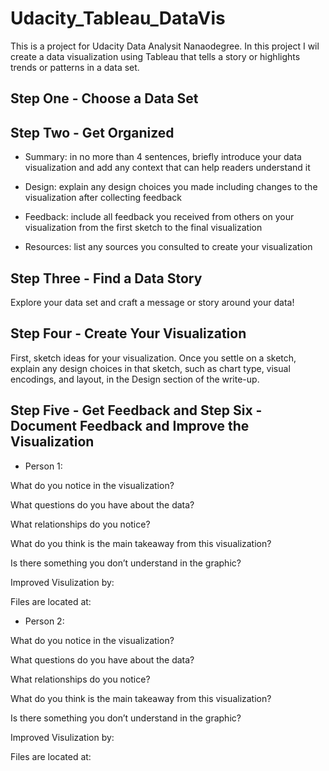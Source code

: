 
# Udacity_Tableau_DataVis


This is a project for Udacity Data Analysit Nanaodegree. In this project I wil create a data visualization using Tableau that tells a story or highlights trends or patterns in a data set.



## Step One - Choose a Data Set


## Step Two - Get Organized

- Summary: in no more than 4 sentences, briefly introduce your data visualization and add any context that can help readers understand it

- Design: explain any design choices you made including changes to the visualization after collecting feedback

- Feedback: include all feedback you received from others on your visualization from the first sketch to the final visualization

- Resources: list any sources you consulted to create your visualization



## Step Three - Find a Data Story

Explore your data set and craft a message or story around your data!


## Step Four - Create Your Visualization

First, sketch ideas for your visualization. Once you settle on a sketch, explain any design choices in that sketch, such as chart type, visual encodings, and layout, in the Design section of the write-up.



##  Step Five - Get Feedback and Step Six - Document Feedback and Improve the Visualization

- Person 1: 

What do you notice in the visualization?

What questions do you have about the data?

What relationships do you notice?

What do you think is the main takeaway from this visualization?

Is there something you don’t understand in the graphic?


Improved Visulization by:


Files are located at: 


- Person 2:

What do you notice in the visualization?

What questions do you have about the data?

What relationships do you notice?

What do you think is the main takeaway from this visualization?

Is there something you don’t understand in the graphic?

Improved Visulization by:


Files are located at: 



